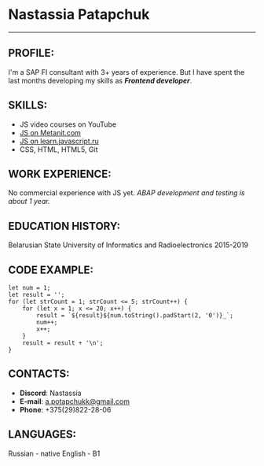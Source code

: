 # __Nastassia Patapchuk__

---

## PROFILE:
I'm a SAP FI consultant with 3+ years of experience.
But I have spent the last months developing my skills as ___Frontend developer___.

## SKILLS:
* JS video courses on YouTube
* [JS on Metanit.com](https://metanit.com/web/javascript/)
* [JS on learn.javascript.ru](https://learn.javascript.ru/)
* CSS, HTML, HTML5, Git

## WORK EXPERIENCE:
No commercial experience with JS yet.
_ABAP development and testing is about 1 year._

## EDUCATION HISTORY:
Belarusian State University of Informatics and Radioelectronics 2015-2019

## CODE EXAMPLE:
```
let num = 1;
let result = '';
for (let strCount = 1; strCount <= 5; strCount++) {
    for (let x = 1; x <= 20; x++) {
        result = `${result}${num.toString().padStart(2, '0')}_`;
        num++;
        x++;
    }
    result = result + '\n';
}
```
## CONTACTS:
* __Discord__: Nastassia
* __E-mail__: a.potapchukk@gmail.com
* __Phone__: +375(29)822-28-06

## LANGUAGES:
Russian - native
English - B1
